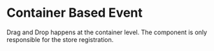 # Container Based Event

Drag and Drop happens at the container level. The component is only responsible for the store registration.
